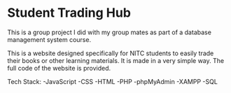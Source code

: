 # Student Trading Hub

This is a group project I did with my group mates as part of a database management system course.

This is a website designed specifically for NITC students to easily trade their books or other learning materials. It is made in a very simple way. The full code of the website is provided.


Tech Stack:
-JavaScript
-CSS
-HTML
-PHP
-phpMyAdmin
-XAMPP
-SQL

